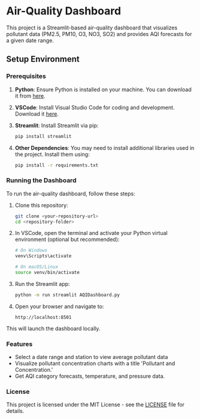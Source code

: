 # Air-Quality Dashboard

This project is a Streamlit-based air-quality dashboard that visualizes pollutant data (PM2.5, PM10, O3, NO3, SO2) and provides AQI forecasts for a given date range.

## Setup Environment

### Prerequisites

1. **Python**: Ensure Python is installed on your machine. You can download it from [here](https://www.python.org/downloads/).
2. **VSCode**: Install Visual Studio Code for coding and development. Download it [here](https://code.visualstudio.com/).
3. **Streamlit**: Install Streamlit via pip:

    ```bash
    pip install streamlit
    ```

4. **Other Dependencies**: You may need to install additional libraries used in the project. Install them using:

    ```bash
    pip install -r requirements.txt
    ```

### Running the Dashboard

To run the air-quality dashboard, follow these steps:

1. Clone this repository:

    ```bash
    git clone <your-repository-url>
    cd <repository-folder>
    ```

2. In VSCode, open the terminal and activate your Python virtual environment (optional but recommended):

    ```bash
    # On Windows
    venv\Scripts\activate

    # On macOS/Linux
    source venv/bin/activate
    ```

3. Run the Streamlit app:

    ```bash
    python -m run streamlit AQIDashboard.py
    ```

4. Open your browser and navigate to:

    ```
    http://localhost:8501
    ```

This will launch the dashboard locally.

### Features

- Select a date range and station to view average pollutant data
- Visualize pollutant concentration charts with a title 'Pollutant and Concentration.'
- Get AQI category forecasts, temperature, and pressure data.

### License

This project is licensed under the MIT License - see the [LICENSE](LICENSE) file for details.
